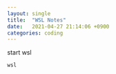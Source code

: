```yaml
---
layout: single
title:  "WSL Notes"
date:   2021-04-27 21:14:06 +0900
categories: coding
---
```


start wsl
```
wsl
```